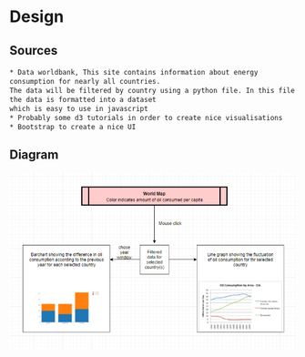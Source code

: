 # Design

## Sources
    * Data worldbank, This site contains information about energy consumption for nearly all countries.
    The data will be filtered by country using a python file. In this file the data is formatted into a dataset
    which is easy to use in javascript
    * Probably some d3 tutorials in order to create nice visualisations
    * Bootstrap to create a nice UI 
    
## Diagram

![alt text](https://github.com/TVHTE/Final_Project/blob/master/doc/design_diagram.png)

